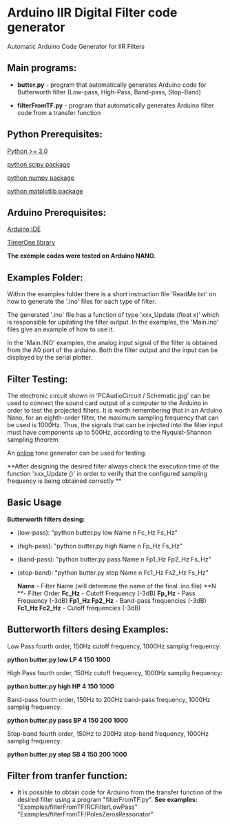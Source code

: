 # Arduino IIR Digital Filter code generator

Automatic Arduino Code Generator for IIR Filters 

## **Main programs:**

- **butter.py** - program that automatically generates Arduino code for Butterworth filter  (Low-pass, High-Pass, Band-pass, Stop-Band)
 
- **filterFromTF.py** - program that automatically generates Arduino filter code from a transfer function 
 
## Python Prerequisites:

[Python >= 3.0](https://www.python.org/)
 
[python scipy package](https://www.scipy.org/install.html)
 
[python numpy package](https://numpy.org/install/)
 
[python matplotlib package](https://matplotlib.org/stable/users/installing.html)
 
## Arduino Prerequisites:

[Arduino IDE](https://www.arduino.cc/en/software)

[TimerOne library](https://www.arduino.cc/reference/en/libraries/timerone/)

**The exemple codes were tested on Arduino NANO.**

## Examples Folder:

Within the examples folder there is a short instruction file 'ReadMe.txt' on how to generate the '.ino' files for each type of filter. 

The generated '.ino' file has a function of type 'xxx_Update (float x)' which is responsible for updating the filter output. In the examples, the 'Main.ino' files give an example of how to use it. 

In the 'Main.INO' examples, the analog input signal of the filter is obtained from the A0 port of the arduino. Both the filter output and the input can be displayed by the serial plotter. 

## Filter Testing:

The electronic circuit shown in 'PCAudioCircuit / Schematic.jpg' can be used to connect the sound card output of a computer to the Arduino in order to test the projected filters. It is worth remembering that in an Arduino Nano, for an eighth-order filter, the maximum sampling frequency that can be used is 1000Hz. Thus, the signals that can be injected into the filter input must have components up to 500Hz, according to the Nyquist-Shannon sampling theorem.

An [online](https://www.szynalski.com/tone-generator/) tone generator can be used for testing. 

**After designing the desired filter always check the execution time of the function 'xxx_Update ()' in order to verify that the configured sampling frequency is being obtained correctly **

## Basic Usage

 **Butterworth filters desing:**

- (low-pass): "python butter.py low Name n Fc_Hz Fs_Hz"

- (high-pass): "python butter.py high Name n Fp_Hz Fs_Hz"

- (band-pass): "python butter.py pass Name n Fp1_Hz Fp2_Hz Fs_Hz"

- (stop-band): "python butter.py stop Name n Fc1_Hz Fs2_Hz Fs_Hz"

	**Name** - Filter Name (will determine the name of the final .ino file)
	**N **- Filter Order
	**Fc_Hz** - Cutoff Frequency (-3dB)
	**Fp_Hz** - Pass Frequency (-3dB)
	**Fp1_Hz Fp2_Hz** - Band-pass frequencies (-3dB)
	**Fc1_Hz Fc2_Hz** - Cutoff frequencies (-3dB)

## Butterworth filters desing Examples:

Low Pass fourth order, 150Hz cutoff frequency, 1000Hz samplig frequency:

**python butter.py low LP 4 150 1000**

High Pass fourth order, 150Hz cutoff frequency, 1000Hz samplig frequency: 

 **python butter.py high HP 4 150 1000**

Band-pass fourth order, 150Hz to 200Hz band-pass frequency, 1000Hz samplig frequency: 

**python butter.py pass BP 4 150 200 1000**

Stop-band fourth order, 150Hz to 200Hz stop-band frequency, 1000Hz samplig frequency:

**python butter.py stop SB 4 150 200 1000**


## Filter from tranfer function:

- It is possible to obtain code for Arduino from the transfer function of the desired filter using a program "filterFromTF.py".
**See examples:**
	 "Examples/filterFromTF/RCFilterLowPass"
	"Examples/filterFromTF/PolesZerosRessonator"




